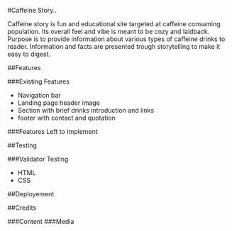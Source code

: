 #Caffeine Story..

Caffeine story is fun and educational site targeted at caffeine consuming population.
Its overall feel and vibe is meant to be cozy and laidback.
Purpose is to provide information about various types of caffeine drinks to reader.
Information and facts are presented trough storytelling to make it easy to digest.

##Features

###Existing Features

* Navigation bar
* Landing page header image
* Section with brief drinks introduction and links
* footer with contact and quotation

 ###Features Left to Implement

##Testing

###Validator Testing

* HTML
* CSS

##Deployement

##Credits

###Content
###Media
